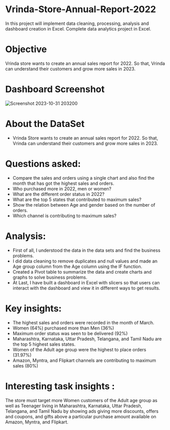 # Vrinda-Store-Annual-Report-2022
In this project will implement data cleaning, processing, analysis and dashboard creation in Excel. Complete data analytics project in Excel.

# Objective
Vrinda store wants to create an annual sales report for 2022. So that, Vrinda can understand their customers and grow more sales in 2023.

# Dashboard Screenshot
![Screenshot 2023-10-31 203200](https://github.com/MrBam44/Vrinda-Store-Annual-Report-2022/assets/96383738/1a0285bd-6252-412e-8117-a1aa00d90ca3)

# About the DataSet
- Vrinda Store wants to create an annual sales report for 2022. So that, Vrinda can understand their customers and grow more sales in 2023.

# Questions asked:
- Compare the sales and orders using a single chart and also find the month that has got the highest sales and orders.
- Who purchased more in 2022, men or women?
- What are the different order status in 2022?
- What are the top 5 states that contributed to maximum sales?
- Show the relation between Age and gender based on the number of orders.
- Which channel is contributing to maximum sales?

# Analysis:
- First of all, I understood the data in the data sets and find the business problems.
- I did data cleaning to remove duplicates and null values and made an Age group column from the Age column using the IF function.
- Created a Pivot table to summarize the data and create charts and graphs to solve business problems.
- At Last, I have built a dashboard in Excel with slicers so that users can interact with the dashboard and view it in different ways to get results.

# Key insights:
- The highest sales and orders were recorded in the month of March.
- Women (64%) purchased more than Men (36%)
- Maximum order status was seen to be delivered (92%)
- Maharashtra, Karnataka, Uttar Pradesh, Telangana, and Tamil Nadu are the top 5 highest sales states.
- Women of the Adult age group were the highest to place orders (31.97%)
- Amazon, Myntra, and Flipkart channels are contributing to maximum sales (80%)

# Interesting task insights :
 The store must target more Women customers of the Adult age group as well as Teenager living in Maharashtra, Karnataka, Uttar Pradesh, Telangana, and Tamil Nadu by showing ads giving more discounts, offers and coupons, and gifts above a particular purchase amount available on Amazon, Myntra, and Flipkart.
